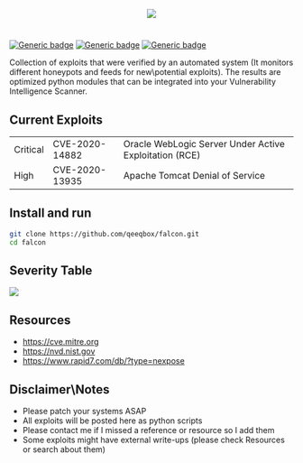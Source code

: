 <p align="center"> <img src="https://raw.githubusercontent.com/qeeqbox/falcon/main/readme/falconlogo.png"></p>

#
[![Generic badge](https://img.shields.io/badge/dynamic/json.svg?url=https://raw.githubusercontent.com/qeeqbox/falcon/main/info&label=version&query=$.version&colorB=blue&style=flat-square)](https://github.com/qeeqbox/falcon/blob/main/changes.md) [![Generic badge](https://img.shields.io/badge/dynamic/json.svg?url=https://raw.githubusercontent.com/qeeqbox/falcon/main/info&label=number%20of%20exploits&query=$.count&colorB=green&style=flat-square)](https://github.com/qeeqbox/falcon/blob/main/changes.md) [![Generic badge](https://img.shields.io/static/v1?label=%F0%9F%91%8D&message=!&color=yellow&style=flat-square)](https://github.com/qeeqbox/falcon/stargazers)

Collection of exploits that were verified by an automated system (It monitors different honeypots and feeds for new\potential exploits). The results are optimized python modules that can be integrated into your Vulnerability Intelligence Scanner. 

## Current Exploits
<table>
  <tr>
  <td>Critical</td>
  <td>CVE-2020-14882</td>
  <td>Oracle WebLogic Server Under Active Exploitation (RCE)</td>
  </tr>
   <tr>
  <td>High</td>
  <td>CVE-2020-13935</td>
  <td>Apache Tomcat Denial of Service</td>
  </tr>
</table>

## Install and run
```bash
git clone https://github.com/qeeqbox/falcon.git
cd falcon
```

## Severity Table
![](https://raw.githubusercontent.com/qeeqbox/falcon/main/readme/cve_table_qeeqbox_falcon.png)

## Resources
- https://cve.mitre.org
- https://nvd.nist.gov
- https://www.rapid7.com/db/?type=nexpose

## Disclaimer\Notes
- Please patch your systems ASAP
- All exploits will be posted here as python scripts
- Please contact me if I missed a reference or resource so I add them
- Some exploits might have external write-ups (please check Resources or search about them)
